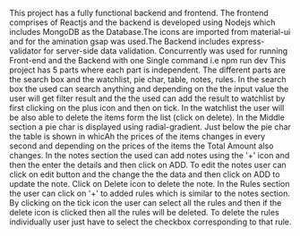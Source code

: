 This project has a fully functional backend and frontend. The frontend comprises of Reactjs and the backend is developed using Nodejs which includes MongoDB as the Database.The icons are imported from material-ui and for the amination gsap was used.The Backend includes express-validator for server-side data validation. Concurrently was used for running Front-end and the Backend with one Single command i.e npm run dev
This project has 5 parts where each part is independent. The different parts are the search box and the watchlist, pie char, table, notes, rules.
In the search box the used can search anything and depending on the the input value the user will get filter result and the the used can add the result to watchlist by first clicking on the plus icon and then on tick. In the watchlist the user will be also able to delete the items form the list (click on delete).
In the Middle section a pie char is displayed using radial-gradient.
Just below the pie char the table is shown in whicAh the prices of the items changes in every second and depending on the prices of the items the Total Amount also changes.
In the notes section the used can add notes using the '+' icon and then the enter the details and then click on ADD. To edit the notes user can click on edit button and the change the the data and then click on ADD to update the note. Click on Delete icon to delete the note.
In the Rules section the user can click on '+' to added rules which is similar to the notes section. By clicking on the tick icon the user can select all the rules and then if the delete icon is clicked then all the rules will be deleted. To delete the rules individually user just have to select the checkbox corresponding to that rule.
